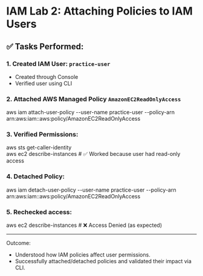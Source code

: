  # IAM Lab 2: Attaching Policies to IAM Users

## ✅ Tasks Performed:

### 1. Created IAM User: `practice-user`
- Created through Console
- Verified user using CLI

### 2. Attached AWS Managed Policy `AmazonEC2ReadOnlyAccess`
aws iam attach-user-policy --user-name practice-user --policy-arn arn:aws:iam::aws:policy/AmazonEC2ReadOnlyAccess

### 3. Verified Permissions:
aws sts get-caller-identity  
aws ec2 describe-instances  # ✅ Worked because user had read-only access

### 4. Detached Policy:
aws iam detach-user-policy --user-name practice-user --policy-arn arn:aws:iam::aws:policy/AmazonEC2ReadOnlyAccess

### 5. Rechecked access:
aws ec2 describe-instances  # ❌ Access Denied (as expected)

---

Outcome:
- Understood how IAM policies affect user permissions.
- Successfully attached/detached policies and validated their impact via CLI.

